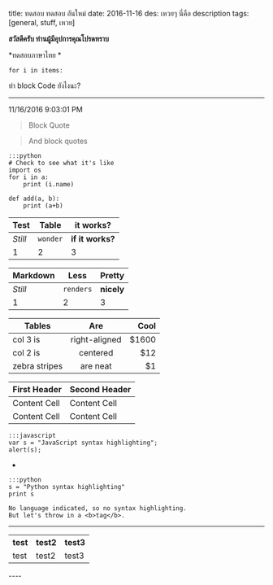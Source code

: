 title: ทดสอบ ทดสอบ อันใหม่
date: 2016-11-16
des: เหวยๆ นี่คือ description
tags: [general, stuff, เหวย]

**สวัสดีครับ ท่านผู้มีอุปการคุณโปรดทราบ**

*ทดสอบภาษาไทย * 

`for i in items:`

ทำ block Code ยังไงนะ?

----------
11/16/2016 9:03:01 PM 

> Block Quote

> And block quotes

	
    :::python
    # Check to see what it's like
	import os
    for i in a:
		print (i.name)

	def add(a, b):
		print (a+b)


Test | Table | it works?
--- | --- | ---
*Still* | `wonder` | **if it works?**
1 | 2 | 3

Markdown | Less | Pretty
--- | --- | ---
*Still* | `renders` | **nicely**
1 | 2 | 3


| Tables        | Are           | Cool  |
| ------------- |:-------------:| -----:|
| col 3 is      | right-aligned | $1600 |
| col 2 is      | centered      |   $12 |
| zebra stripes | are neat      |    $1 |

First Header  | Second Header
------------- | -------------
Content Cell  | Content Cell
Content Cell  | Content Cell


	:::javascript
	var s = "JavaScript syntax highlighting";
	alert(s);

-
	
	:::python
	s = "Python syntax highlighting"
	print s
 
```
No language indicated, so no syntax highlighting. 
But let's throw in a <b>tag</b>.
```

----
<div>
<table class="table table-hover table-bordered">
<tr>
<th>test</td>
<th>test2</td>
<th>test3</td>
</tr>
<tr>
<td>test</td>
<td>test2</td>
<td>test3</td>
</tr>
</table>
</div>
----